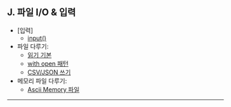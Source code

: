 ## J. 파일 I/O & 입력

- [입력]
  -  [input()](./01-Input.md)
- 파일 다루기:
  - [읽기 기본](./02-File_Read.md)
  - [with open 패턴](./03-File_With_Open.md)
  - [CSV/JSON 쓰기](./04-File_With_Write_CSV_JSON.md)
- 메모리 파일 다루기:
  - [Ascii Memory 파일](./05-StringIO.md)

---
